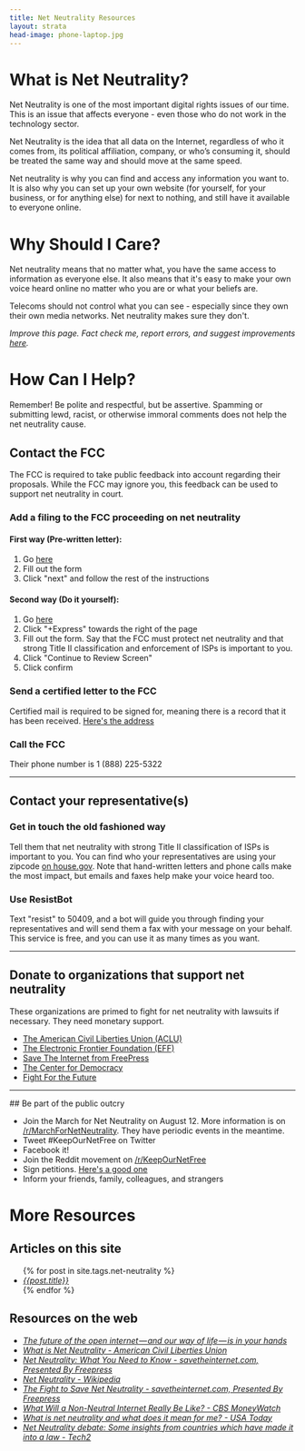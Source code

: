 ```yaml
---
title: Net Neutrality Resources
layout: strata
head-image: phone-laptop.jpg
---
```

<a id="what-is-it"></a>
# What is Net Neutrality?
Net Neutrality is one of the most important digital rights issues of our time. This is an issue that affects everyone - even those who do not work in the technology sector.

Net Neutrality is the idea that all data on the Internet, regardless of who it comes from, its political affiliation, company, or who’s consuming it, should be treated the same way and should move at the same speed.

Net neutrality is why you can find and access any information you want to. It is also why you can set up your own website (for yourself, for your business, or for anything else) for next to nothing, and still have it available to everyone online.

<a id="why-should-i-care"></a>
# Why Should I Care?
Net neutrality means that no matter what, you have the same access to information as everyone else. It also means that it's easy to make your own voice heard online no matter who you are or what your beliefs are.

Telecoms should not control what you can see - especially since they own their own media networks. Net neutrality makes sure they don't.

_Improve this page. Fact check me, report errors, and suggest improvements [here]({{site.url}}/factcheck)._

<a id="how-can-i-help"></a>
# How Can I Help?
Remember! Be polite and respectful, but be assertive. Spamming or submitting lewd, racist, or otherwise immoral comments does not help the net neutrality cause.

## Contact the FCC
The FCC is required to take public feedback into account regarding their proposals. While the FCC may ignore you, this feedback can be used to support net neutrality in court.

### Add a filing to the FCC proceeding on net neutrality

#### First way (Pre-written letter):
1. Go <a target="_blank" href="https://dearfcc.org">here</a>
2. Fill out the form
3. Click "next" and follow the rest of the instructions

#### Second way (Do it yourself):

1. Go <a target="_blank" href="http://gofccyourself.com">here</a>
2. Click "+Express" towards the right of the page
3. Fill out the form. Say that the FCC must protect net neutrality and that strong Title II classification and enforcement of ISPs is important to you.
4. Click "Continue to Review Screen"
5. Click confirm

### Send a certified letter to the FCC
Certified mail is required to be signed for, meaning there is a record that it has been received. [Here's the address](200~https://www.google.com/search?q=Federal+Communications+Commission+Address&rlz=1C1CHBF_enUS733US733&oq=Federal+Communications+Commission+Address&aqs=chrome..69i57j0l5.6209j0j4&sourceid=chrome&ie=UTF-8)

### Call the FCC
Their phone number is 1 (888) 225-5322

<hr />

## Contact your representative(s)

### Get in touch the old fashioned way
Tell them that net neutrality with strong Title II classification of ISPs is important to you. You can find who your representatives are
using your zipcode [on house.gov](http://www.house.gov/representatives/find/). Note that hand-written letters and phone calls make the most impact, but emails and faxes help make your voice heard too.

### Use ResistBot
Text "resist" to 50409, and a bot will guide you through finding your representatives and will send them a fax with your message on your behalf. This service is free, and you can use it as many times as you want.

<hr />

## Donate to organizations that support net neutrality
These organizations are primed to fight for net neutrality with lawsuits if necessary. They need monetary support.

* [The American Civil Liberties Union (ACLU)](https://aclu.org)
* [The Electronic Frontier Foundation (EFF)](https://eff.org)
* [Save The Internet from FreePress](https://www.savetheinternet.com/sti-home)
* [The Center for Democracy](https://cdt.org/donate/)
* [Fight For the Future](https://www.fightforthefuture.org/)

<hr />
## Be part of the public outcry

* Join the March for Net Neutrality on August 12. More information is on [/r/MarchForNetNeutrality](https://www.reddit.com/r/MarchForNetNeutrality/). They have periodic events in the meantime.
* Tweet #KeepOurNetFree on Twitter
* Facebook it!
* Join the Reddit movement on [/r/KeepOurNetFree](https://reddit.com/r/keepournetfree)
* Sign petitions. [Here's a good one](https://action.aclu.org/secure/keep-internet-free)
* Inform your friends, family, colleagues, and strangers


# More Resources

## Articles on this site

<ul>
{% for post in site.tags.net-neutrality %}
<li><em><a href="{{post.url}}">{{post.title}}</a></em></li>
{% endfor %}
</ul>

## Resources on the web
- _[The future of the open internet — and our way of life — is in your hands](https://medium.freecodecamp.com/inside-the-invisible-war-for-the-open-internet-dd31a29a3f08)_
- _[What is Net Neutrality - American Civil Liberties Union](https://www.aclu.org/feature/what-net-neutrality)_
- _[Net Neutrality: What You Need to Know - savetheinternet.com, Presented By Freepress](http://www.savetheinternet.com/net-neutrality-what-you-need-know-now)_
- _[Net Neutrality - Wikipedia](https://en.wikipedia.org/wiki/Net_neutrality)_
- _[The Fight to Save Net Neutrality - savetheinternet.com, Presented By Freepress](http://www.savetheinternet.com/net-neutrality-resources)_
- _[What Will a Non-Neutral Internet Really Be Like? - CBS MoneyWatch](http://www.cbsnews.com/news/what-will-a-non-neutral-net-really-be-like/)_
- _[What is net neutrality and what does it mean for me? - USA Today](http://www.usatoday.com/story/tech/2015/02/24/net-neutrality-what-is-it-guide/23237737/)_
- _[Net Neutrality debate: Some insights from countries which have made it into a law - Tech2](http://tech.firstpost.com/news-analysis/net-neutrality-some-insights-from-countries-which-have-made-it-into-a-law-263072.html)_

